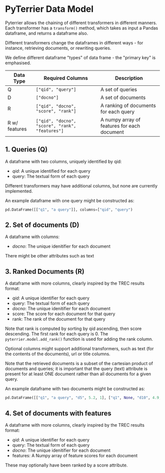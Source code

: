 # PyTerrier Data Model

Pyterrier allows the chaining of different transformers in different manners. Each transformer has a `transform()` method, which takes as input a Pandas dataframe, and returns a dataframe also.

Different transformers change the dataframes in different ways - for instance, retrieving documents, or rewriting queries.

We define different dataframe "types" of data frame - the "primary key" is emphasised.

| Data Type         | Required Columns                                  | Description                                 | 
|-------------------|---------------------------------------------------|---------------------------------------------|
|    Q              | `["qid", "query"]`                                | A set of queries                            |
|    D              | `["docno"]`                                       | A set of documents                          |
|    R              | `["qid", "docno", "score", "rank"]`               | A ranking of documents for each query       |
|    R w/ features  | `["qid", "docno", "score", "rank", "features"]`   | A numpy array of features for each document |

## 1. Queries (Q)

A dataframe with two columns, uniquely identified by qid:
 - _qid_: A unique identified for each query
 - query: The textual form of each query

Different transformers may have additional columns, but none are currently implemented.

An example dataframe with one query might be constructed as:
```python
pd.DataFrame([["q1", "a query"]], columns=["qid", "query")
```

## 2. Set of documents (D)

A dataframe with columns:
 - _docno_: The unique idenitifier for each document

There might be other attributes such as text

## 3. Ranked Documents (R)

A dataframe with more columns, clearly inspired by the TREC results format:
 - _qid_: A unique identifier for each query
 - query: The textual form of each query
 - _docno_: The unique idenitifier for each document
 - score: The score for each document for that query
 - rank: The rank of the document for that query

Note that rank is computed by sorting by qid ascending, then score descending. The first rank for each query is 0. The `pyterrier.model.add_rank()` function is used for adding the rank column. 

Optional columns might support additional transformers, such as text (for the contents of the documents), url or title columns.

Note that the retrieved documents is a subset of the cartesian product of documents and queries; it is important that the query (text) attribute is present for at least ONE document rather than all documents for a given query.

An example dataframe with two documents might be constructed as:

```python
pd.DataFrame([["q1", "a query", "d5", 5.2, 1], ["q1", None, "d10", 4.9, 2]], columns=["qid", "query", "docno", "score", "rank")
```

## 4. Set of documents with features

A dataframe with more columns, clearly inspired by the TREC results format:
 - _qid_: A unique identifier for each query
 - query: The textual form of each query
 - _docno_: The unique idenitifier for each document
 - features: A Numpy array of feature scores for each document

These may optionally have been ranked by a score attribute.